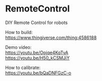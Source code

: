 # RemoteControl
 DIY Remote Control for robots

How to build:<br/>
https://www.thingiverse.com/thing:4586188

Demo video:<br/>
https://youtu.be/Opjqe4KqTyA<br/>
https://youtu.be/H50_kCSMJiY<br/>

How to calibrate:<br/>
https://youtu.be/bQaDNFGzC-o
